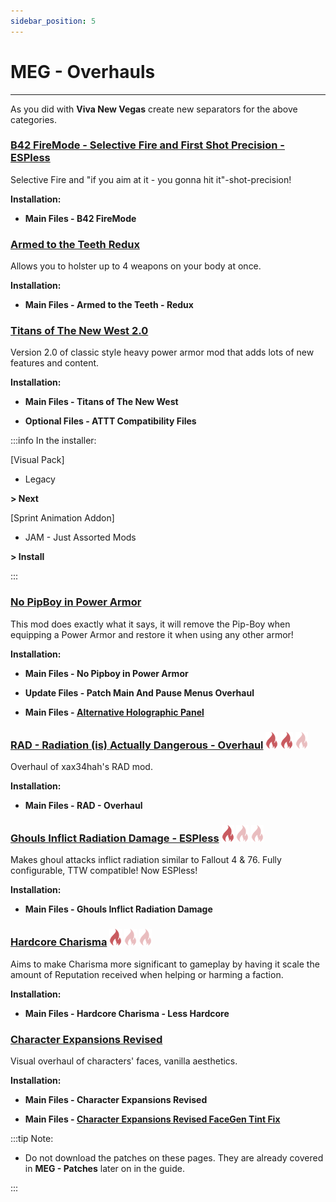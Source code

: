 ```yaml
---
sidebar_position: 5
---
```


# MEG - Overhauls

---

As you did with **Viva New Vegas** create new separators for the above categories.

### [B42 FireMode - Selective Fire and First Shot Precision - ESPless](https://www.nexusmods.com/newvegas/mods/82576)

Selective Fire and "if you aim at it - you gonna hit it"-shot-precision!

**Installation:**

- **Main Files - B42 FireMode**


### [Armed to the Teeth Redux](https://www.nexusmods.com/newvegas/mods/74936)

Allows you to holster up to 4 weapons on your body at once.

**Installation:**

- **Main Files - Armed to the Teeth - Redux**


### [Titans of The New West 2.0](https://www.nexusmods.com/newvegas/mods/78688)

Version 2.0 of classic style heavy power armor mod that adds lots of new features and content.

**Installation:**

- **Main Files - Titans of The New West**

- **Optional Files - ATTT Compatibility Files**

:::info In the installer:

[Visual Pack]

- Legacy

**> Next**

[Sprint Animation Addon]

- JAM - Just Assorted Mods

**> Install**

:::


### [No PipBoy in Power Armor](https://www.nexusmods.com/newvegas/mods/66916)

This mod does exactly what it says, it will remove the Pip-Boy when equipping a Power Armor and restore it when using any other armor!

**Installation:**

- **Main Files - No Pipboy in Power Armor**

- **Update Files - Patch Main And Pause Menus Overhaul**

- **Main Files - [Alternative Holographic Panel](https://www.nexusmods.com/newvegas/mods/82636?tab=files)**


### [RAD - Radiation (is) Actually Dangerous - Overhaul](https://www.nexusmods.com/newvegas/mods/71541)  ![Difficulty](../static/img/Difficulty.png) ![Difficulty](../static/img/Difficulty.png) ![Difficulty Faded](../static/img/DifficultyFaded.png) 

Overhaul of xax34hah's RAD mod.

**Installation:**

- **Main Files - RAD - Overhaul**


### [Ghouls Inflict Radiation Damage - ESPless](https://www.nexusmods.com/newvegas/mods/77401)  ![Difficulty](../static/img/Difficulty.png) ![Difficulty Faded](../static/img/DifficultyFaded.png) ![Difficulty Faded](../static/img/DifficultyFaded.png) 

Makes ghoul attacks inflict radiation similar to Fallout 4 & 76. Fully configurable, TTW compatible! Now ESPless!

**Installation:**

- **Main Files - Ghouls Inflict Radiation Damage**


### [Hardcore Charisma](https://www.nexusmods.com/newvegas/mods/78448)  ![Difficulty](../static/img/Difficulty.png) ![Difficulty Faded](../static/img/DifficultyFaded.png) ![Difficulty Faded](../static/img/DifficultyFaded.png) 

Aims to make Charisma more significant to gameplay by having it scale the amount of Reputation received when helping or harming a faction.

**Installation:**

- **Main Files - Hardcore Charisma - Less Hardcore**


### [Character Expansions Revised](https://www.nexusmods.com/newvegas/mods/64862?tab=description)

Visual overhaul of characters' faces, vanilla aesthetics.

**Installation:**

- **Main Files - Character Expansions Revised**

- **Main Files - [Character Expansions Revised FaceGen Tint Fix](https://www.nexusmods.com/newvegas/mods/82167?tab=files)**

:::tip Note:

- Do not download the patches on these pages. They are already covered in **MEG - Patches** later on in the guide.

:::